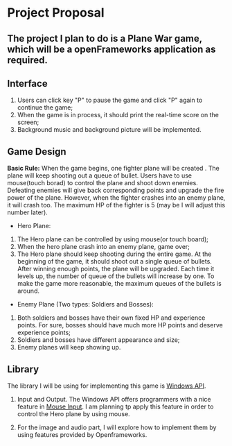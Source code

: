 # Project Proposal
## The project I plan to do is a **Plane War**  game, which will be a openFrameworks application as required. 

## Interface
1.  Users can click key "P" to pause the game and click "P" again to continue the game;
2.  When the game is in process, it should print the real-time score on the screen;
4.  Background music and background picture will be implemented.

## Game Design
**Basic Rule:** When the game begins, one fighter plane will be created . The plane will keep shooting out a queue of bullet. Users have to use mouse(touch borad) to control the plane and shoot down enemies. Defeating enemies will give back corresponding points and upgrade the fire power of the plane. However, when the fighter crashes into an enemy plane, it will crash too. The maximum HP of the fighter is 5 (may be I will adjust this number later).

- Hero Plane:
 1.  The Hero plane can be controlled by using mouse(or touch board);
 2.  When the hero plane crash into an enemy plane, game over;
 3. The Hero plane should keep shooting during the entire game. At the beginning of the game, it should shoot out a single queue of bullets. After winning enough points, the plane will be upgraded.  Each time it levels up, the number of queue of the bullets will increase by one. To make the game more reasonable, the maximum queues of the bullets is around.

- Enemy Plane (Two types: Soldiers and Bosses):
 1.  Both soldiers and bosses have their own fixed HP and experience points. For sure, bosses should have much more HP points and deserve      experience points;
 2.  Soldiers and bosses have different appearance and size;
 3.  Enemy planes will keep showing up. 

## Library
The library I will be using for implementing this game is [Windows API](https://msdn.microsoft.com/en-us/library/windows/desktop/ff818516(v=vs.85).aspx). 

1. Input and Output. The Windows API offers programmers with a nice feature in [Mouse Input](https://msdn.microsoft.com/en-us/library/windows/desktop/ms645533(v=vs.85).aspx). I am planning tp apply this feature in order to control the Hero plane by using mouse. 

2. For the image and audio part, I will explore how to implement them by using features provided by Openframeworks.
